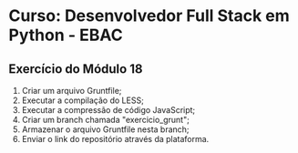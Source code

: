 # Curso: Desenvolvedor Full Stack em Python - EBAC

## Exercício do Módulo 18

1. Criar um arquivo Gruntfile;
2. Executar a compilação do LESS;
3. Executar a compressão de código JavaScript;
4. Criar um branch chamada "exercicio_grunt";
5. Armazenar o arquivo Gruntfile nesta branch;
6. Enviar o link do repositório através da plataforma.